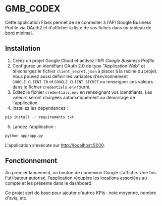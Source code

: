# GMB_CODEX

Cette application Flask permet de se connecter à l'API Google Business Profile via OAuth2 et d'afficher la liste de vos fiches dans un tableau de bord minimal.

## Installation

1. Créez un projet Google Cloud et activez l'API *Google Business Profile*.
2. Configurez un identifiant OAuth 2.0 de type "Application Web" et téléchargez le fichier `client_secret.json` à placer à la racine du projet. Vous pouvez aussi définir les variables d'environnement `GOOGLE_CLIENT_ID` et `GOOGLE_CLIENT_SECRET` ou renseigner ces valeurs dans le fichier `credentials.env` fourni.
3. Éditez le fichier `credentials.env` en renseignant vos identifiants.
   Les valeurs seront chargées automatiquement au démarrage de l'application.
4. Installez les dépendances :

```bash
pip install -r requirements.txt
```

5. Lancez l'application :

```bash
python app/app.py
```

L'application s'exécute sur [http://localhost:5000](http://localhost:5000).

## Fonctionnement

Au premier lancement, un bouton de connexion Google s'affiche. Une fois l'utilisateur autorisé, l'application récupère les locations associées au compte et les présente dans le dashboard.

Ce projet sert de base pour ajouter d'autres KPIs : note moyenne, nombre d'avis, etc.
